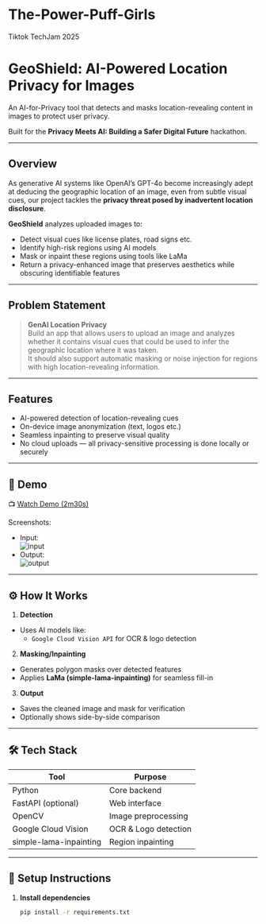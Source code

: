 # The-Power-Puff-Girls
Tiktok TechJam 2025

#  GeoShield: AI-Powered Location Privacy for Images

An AI-for-Privacy tool that detects and masks location-revealing content in images to protect user privacy.

Built for the **Privacy Meets AI: Building a Safer Digital Future** hackathon.

---
## Overview

As generative AI systems like OpenAI’s GPT-4o become increasingly adept at deducing the geographic location of an image, even from subtle visual cues, our project tackles the **privacy threat posed by inadvertent location disclosure**.

**GeoShield** analyzes uploaded images to:
- Detect visual cues like license plates, road signs etc.
- Identify high-risk regions using AI models
- Mask or inpaint these regions using tools like LaMa 
- Return a privacy-enhanced image that preserves aesthetics while obscuring identifiable features

---

## Problem Statement

> **GenAI Location Privacy**  
Build an app that allows users to upload an image and analyzes whether it contains visual cues that could be used to infer the geographic location where it was taken.  
It should also support automatic masking or noise injection for regions with high location-revealing information.

---

## Features

-  AI-powered detection of location-revealing cues
-  On-device image anonymization (text, logos etc.)
-  Seamless inpainting to preserve visual quality
-  No cloud uploads — all privacy-sensitive processing is done locally or securely

---

## 🧪 Demo

📺 [Watch Demo (2m30s)](https://youtube.com/your-demo-video)

Screenshots:
- Input:  
  ![input](examples/sample_input.jpg)
- Output:  
  ![output](examples/sample_output.jpg)

---

## ⚙️ How It Works

1.  **Detection**  
   - Uses AI models like:
     - `Google Cloud Vision API` for OCR & logo detection

2.  **Masking/Inpainting**  
   - Generates polygon masks over detected features
   - Applies **LaMa (simple-lama-inpainting)** for seamless fill-in

3.  **Output**  
   - Saves the cleaned image and mask for verification
   - Optionally shows side-by-side comparison

---

## 🛠️ Tech Stack

| Tool               | Purpose                           |
|--------------------|-----------------------------------|
| Python             | Core backend                      |
| FastAPI (optional) | Web interface                     |
| OpenCV             | Image preprocessing               |
| Google Cloud Vision| OCR & Logo detection              |
| simple-lama-inpainting | Region inpainting          |

---

## 🔧 Setup Instructions

1. **Install dependencies**
   ```bash
   pip install -r requirements.txt
